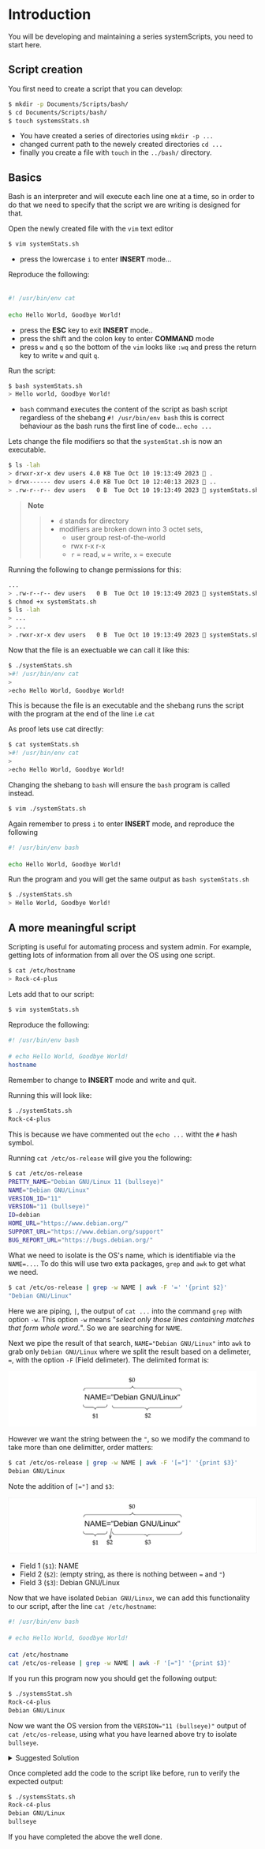 # Introduction

You will be developing and maintaining a series systemScripts, you need to start here. 

## Script creation

You first need to create a script that you can develop:

```sh
$ mkdir -p Documents/Scripts/bash/
$ cd Documents/Scripts/bash/
$ touch systemsStats.sh
```

- You have created a series of directories using `mkdir -p ...`
- changed current path to the newely created directories `cd ...`
- finally you create a file with `touch` in the `../bash/` directory.

## Basics

Bash is an interpreter and will execute each line one at a time, so in order to do that we need to specify that the script we are writing is designed for that. 

Open the newly created file with the `vim` text editor

```sh
$ vim systemStats.sh
```

- press the lowercase `i` to enter **INSERT** mode...

Reproduce the following:

```sh

#! /usr/bin/env cat

echo Hello World, Goodbye World!
```

- press the **ESC** key to exit **INSERT** mode..
- press the shift and the colon key to enter **COMMAND** mode
- press `w` and `q` so the bottom of the `vim` looks like `:wq` and press the return key to write `w` and quit `q`.

Run the script:

```sh
$ bash systemStats.sh
> Hello world, Goodbye World!
```

- `bash` command executes the content of the script as bash script regardless of the shebang `#! /usr/bin/env bash` this is correct behaviour as the bash runs the first line of code... `echo ...`
  
Lets change the file modifiers so that the `systemStat.sh` is now an executable.

```sh
$ ls -lah
> drwxr-xr-x dev users 4.0 KB Tue Oct 10 19:13:49 2023  .
> drwx------ dev users 4.0 KB Tue Oct 10 12:40:13 2023  ..
> .rw-r--r-- dev users   0 B  Tue Oct 10 19:13:49 2023  systemStats.sh
```
>**Note**
>> - `d` stands for directory
>> - modifiers are broken down into 3 octet sets,
>>      - user group rest-of-the-world
>>      - rwx r-x r-x
>>      - `r` = read, `w` = write, `x` = execute

Running the following to change permissions for this:

```sh
...
> .rw-r--r-- dev users   0 B  Tue Oct 10 19:13:49 2023  systemStats.sh
$ chmod +x systemStats.sh
$ ls -lah 
> ...
> ...
> .rwxr-xr-x dev users   0 B  Tue Oct 10 19:13:49 2023  systemStats.sh
```

Now that the file is an exectuable we can call it like this:

```sh
$ ./systemStats.sh
>#! /usr/bin/env cat
>
>echo Hello World, Goodbye World!
```

This is because the file is an executable and the shebang runs the script with the program at the end of the line i.e `cat`

As proof lets use cat directly:

```sh
$ cat systemStats.sh
>#! /usr/bin/env cat
>
>echo Hello World, Goodbye World!
```

Changing the shebang to `bash` will ensure the `bash` program is called instead. 

```sh
$ vim ./systemStats.sh
```

Again remember to press `i` to enter **INSERT** mode, and reproduce the following

```sh
#! /usr/bin/env bash

echo Hello World, Goodbye World!
```

Run the program and you will get the same output as `bash systemStats.sh`

```sh
$ ./systemStats.sh
> Hello World, Goodbye World!
```

## A more meaningful script

Scripting is useful for automating process and system admin. For example, getting lots of information from all over the OS using one script.

```sh
$ cat /etc/hostname
> Rock-c4-plus
```
Lets add that to our script:

```sh
$ vim systemStats.sh
```

Reproduce the following:

```sh
#! /usr/bin/env bash

# echo Hello World, Goodbye World!
hostname
```
Remember to change to **INSERT** mode and write and quit.

Running this will look like: 

```sh
$ ./systemStats.sh
Rock-c4-plus
```
This is because we have commented out the `echo ...` witht the `#` hash symbol.

Running `cat /etc/os-release` will give you the following:

```sh
$ cat /etc/os-release
PRETTY_NAME="Debian GNU/Linux 11 (bullseye)"
NAME="Debian GNU/Linux"
VERSION_ID="11"
VERSION="11 (bullseye)"
ID=debian
HOME_URL="https://www.debian.org/"
SUPPORT_URL="https://www.debian.org/support"
BUG_REPORT_URL="https://bugs.debian.org/"
```

What we need to isolate is the OS's name, which is identifiable via the `NAME=...`. To do this will use two exta packages, `grep` and `awk` to get what we need.

```sh
$ cat /etc/os-release | grep -w NAME | awk -F '=' '{print $2}'
"Debian GNU/Linux"
```
Here we are piping, `|`, the output of `cat ...` into the command `grep` with option `-w`. This option `-w` means "*select only those lines containing matches that form whole word.*". So we are searching for `NAME`.

Next we pipe the result of that search, `NAME="Debian GNU/Linux"` into `awk` to grab only `Debian GNU/Linux` where we split the result based on a delimeter, `=`, with the option `-F` (Field delimeter). The delimited format is:

![](./step1.svg)

However we want the string between the `"`, so we modify the command to take more than one delimitter, order matters:


```sh
$ cat /etc/os-release | grep -w NAME | awk -F '[="]' '{print $3}'
Debian GNU/Linux
```

Note the addition of `[="]` and `$3`:

![](./step2.svg)

- Field 1 (`$1`): NAME
- Field 2 (`$2`): (empty string, as there is nothing between `=` and `"`)
- Field 3 (`$3`): Debian GNU/Linux

Now that we have isolated `Debian GNU/Linux`, we can add this functionality to our script, after the line `cat /etc/hostname`:

```sh
#! /usr/bin/env bash

# echo Hello World, Goodbye World!

cat /etc/hostname
cat /etc/os-release | grep -w NAME | awk -F '[="]' '{print $3}'
```

If you run this program now you should get the following output:

```sh
$ ./systemsStat.sh
Rock-c4-plus
Debian GNU/Linux
```
Now we want the OS version from the `VERSION="11 (bullseye)"` output of `cat /etc/os-release`, using what you have learned above try to isolate `bullseye`.

<details>
<summary>Suggested Solution</summary>

```sh
cat /etc/os-release | grep -w NAME | awk -F '[="()]' '{print $4}'
```

- The first field, `$1`, is everything before the equal sign (`=`), which is VERSION.

- The second field, `$2`, is everything between the equal sign (`=`) and the double quote (`"`), which is `11`.

- The third field, `$3`, is everything between the double quote (`"`) and the opening parenthesis (`(`), which is a space character.

- The fourth field, `$4`, is everything between the opening parenthesis (`(`) and the closing parenthesis (`)`), which is `bullseye`.

    ![](./step3.svg)

</details>


Once completed add the code to the script like before, run to verify the expected output:

```sh 
$ ./systemsStats.sh
Rock-c4-plus
Debian GNU/Linux
bullseye
```

If you have completed the above the well done. 

